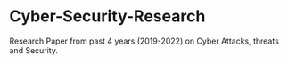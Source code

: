 # Cyber-Security-Research
Research Paper from past 4 years (2019-2022) on Cyber Attacks, threats and Security.
